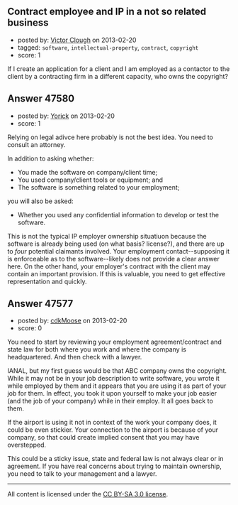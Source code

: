 ## Contract employee and IP in a not so related business

- posted by: [Victor Clough](https://stackexchange.com/users/-1/25123-victor-clough) on 2013-02-20
- tagged: `software`, `intellectual-property`, `contract`, `copyright`
- score: 1

If I create an application for a client and I am employed as a contactor to the client by a contracting firm in a different capacity, who owns the copyright? 


## Answer 47580

- posted by: [Yorick](https://stackexchange.com/users/-1/22512-yorick) on 2013-02-20
- score: 1

Relying on legal adivce here probably is not the best idea.  You need to consult an attorney.  

In addition to asking whether:

 - You made the software on company/client time;
 - You used company/client tools or equipment; and
 - The software is something related to your employment;

you will also be asked:

 - Whether you used any confidential information to develop or test the software.

This is not the typical IP employer ownership situatiuon because the software is already being used (on what basis? license?), and there are up to *four* potential claimants involved.  Your employment contact--supposing it is enforceable as to the software--likely does not provide a clear answer here.  On the other hand, your employer's contract with the client may contain an important provision.  If this is valuable, you need to get effective representation and quickly.




## Answer 47577

- posted by: [cdkMoose](https://stackexchange.com/users/-1/12756-cdkmoose) on 2013-02-20
- score: 0

You need to start by reviewing your employment agreement/contract and state law for both where  you work and where the company is headquartered.  And then check with a lawyer.

IANAL, but my first guess would be that ABC company owns the copyright.  While it may not be in your job description to write software, you wrote it while employed by them and it appears that you are using it as part of your job for them.  In effect, you took it upon yourself to make your job easier (and the job of your company) while in their employ.  It all goes back to  them.  

If the airport is using it not in context of the work your company does, it could be even stickier.  Your connection to the airport is because of your company, so that could create implied consent that you may have overstepped.

This could be a sticky issue, state and federal law is not always clear or in agreement.  If you have real concerns about trying to maintain ownership, you need to talk to your management and a lawyer.



---

All content is licensed under the [CC BY-SA 3.0 license](https://creativecommons.org/licenses/by-sa/3.0/).
